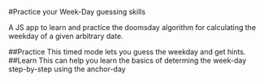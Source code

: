 #Practice your Week-Day guessing skills

A JS app to learn and practice the doomsday algorithm for calculating the weekday of a given arbitrary date.

##Practice
This timed mode lets you guess the weekday and get hints.
##Learn
This can help you learn the basics of determing the week-day step-by-step using the anchor-day
